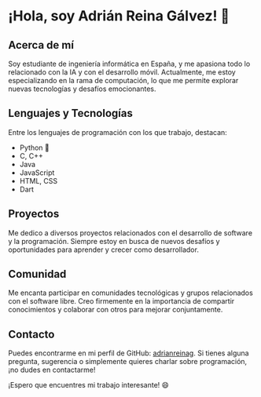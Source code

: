 # ¡Hola, soy Adrián Reina Gálvez! 👋

## Acerca de mí

Soy estudiante de ingeniería informática en España, y me apasiona todo lo relacionado con la IA y con el desarrollo móvil. Actualmente, me estoy especializando en la rama de computación, lo que me permite explorar nuevas tecnologías y desafíos emocionantes.

## Lenguajes y Tecnologías

Entre los lenguajes de programación con los que trabajo, destacan:

- Python 🐍
- C, C++
- Java
- JavaScript
- HTML, CSS
- Dart

## Proyectos

Me dedico a diversos proyectos relacionados con el desarrollo de software y la programación. Siempre estoy en busca de nuevos desafíos y oportunidades para aprender y crecer como desarrollador.

## Comunidad

Me encanta participar en comunidades tecnológicas y grupos relacionados con el software libre. Creo firmemente en la importancia de compartir conocimientos y colaborar con otros para mejorar conjuntamente.

## Contacto

Puedes encontrarme en mi perfil de GitHub: [adrianreinag](https://github.com/adrianreinag). Si tienes alguna pregunta, sugerencia o simplemente quieres charlar sobre programación, ¡no dudes en contactarme!

¡Espero que encuentres mi trabajo interesante! 😄
